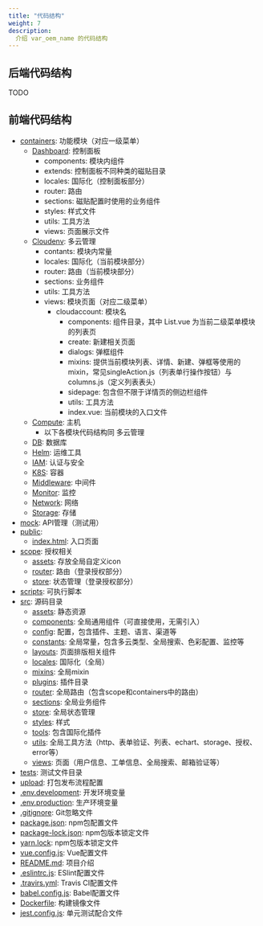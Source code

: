 ```yaml
---
title: "代码结构"
weight: 7
description:
  介绍 var_oem_name 的代码结构
---
```


## 后端代码结构

TODO

## 前端代码结构

- [containers](https://github.com/yunionio/dashboard/tree/master/containers): 功能模块（对应一级菜单）
  - [Dashboard](https://github.com/yunionio/dashboard/tree/master/containers/Dashboard): 控制面板
    - components: 模块内组件
    - extends: 控制面板不同种类的磁贴目录
    - locales: 国际化（控制面板部分）
    - router: 路由
    - sections: 磁贴配置时使用的业务组件
    - styles: 样式文件
    - utils: 工具方法
    - views: 页面展示文件
  - [Cloudenv](https://github.com/yunionio/dashboard/tree/master/containers/Cloudenv): 多云管理
    - contants: 模块内常量
    - locales: 国际化（当前模块部分）
    - router: 路由（当前模块部分）
    - sections: 业务组件
    - utils: 工具方法
    - views: 模块页面（对应二级菜单）
      - cloudaccount: 模块名
        - components: 组件目录，其中 List.vue 为当前二级菜单模块的列表页
        - create: 新建相关页面
        - dialogs: 弹框组件
        - mixins: 提供当前模块列表、详情、新建、弹框等使用的mixin，常见singleAction.js（列表单行操作按钮）与columns.js（定义列表表头）
        - sidepage: 包含但不限于详情页的侧边栏组件
        - utils: 工具方法
        - index.vue: 当前模块的入口文件
  - [Compute](https://github.com/yunionio/dashboard/tree/master/containers/Compute): 主机
    - 以下各模块代码结构同 多云管理
  - [DB](https://github.com/yunionio/dashboard/tree/master/containers/DB): 数据库
  - [Helm](https://github.com/yunionio/dashboard/tree/master/containers/Helm): 运维工具
  - [IAM](https://github.com/yunionio/dashboard/tree/master/containers/IAM): 认证与安全
  - [K8S](https://github.com/yunionio/dashboard/tree/master/containers/K8S): 容器
  - [Middleware](https://github.com/yunionio/dashboard/tree/master/containers/Middleware): 中间件
  - [Monitor](https://github.com/yunionio/dashboard/tree/master/containers/Monitor): 监控
  - [Network](https://github.com/yunionio/dashboard/tree/master/containers/Network): 网络
  - [Storage](https://github.com/yunionio/dashboard/tree/master/containers/Storage): 存储
- [mock](https://github.com/yunionio/dashboard/tree/master/mock): API管理（测试用）
- [public](https://github.com/yunionio/dashboard/tree/master/public): 
  - [index.html](https://github.com/yunionio/dashboard/tree/master/public/index.html): 入口页面
- [scope](https://github.com/yunionio/dashboard/tree/master/scope): 授权相关
  - [assets](https://github.com/yunionio/dashboard/tree/master/scope/assets): 存放全局自定义icon
  - [router](https://github.com/yunionio/dashboard/tree/master/scope/router): 路由（登录授权部分）
  - [store](https://github.com/yunionio/dashboard/tree/master/scope/store): 状态管理（登录授权部分）
- [scripts](https://github.com/yunionio/dashboard/tree/master/scripts): 可执行脚本
- [src](https://github.com/yunionio/dashboard/tree/master/src): 源码目录
  - [assets](https://github.com/yunionio/dashboard/tree/master/src/assets): 静态资源
  - [components](https://github.com/yunionio/dashboard/tree/master/src/components): 全局通用组件（可直接使用，无需引入）
  - [config](https://github.com/yunionio/dashboard/tree/master/src/config): 配置，包含插件、主题、语言、渠道等
  - [constants](https://github.com/yunionio/dashboard/tree/master/src/constants): 全局常量，包含多云类型、全局搜索、色彩配置、监控等
  - [layouts](https://github.com/yunionio/dashboard/tree/master/src/layouts): 页面排版相关组件
  - [locales](https://github.com/yunionio/dashboard/tree/master/src/locales): 国际化（全局）
  - [mixins](https://github.com/yunionio/dashboard/tree/master/src/mixins): 全局mixin
  - [plugins](https://github.com/yunionio/dashboard/tree/master/src/plugins): 插件目录
  - [router](https://github.com/yunionio/dashboard/tree/master/src/router): 全局路由（包含scope和containers中的路由）
  - [sections](https://github.com/yunionio/dashboard/tree/master/src/sections): 全局业务组件
  - [store](https://github.com/yunionio/dashboard/tree/master/src/store): 全局状态管理
  - [styles](https://github.com/yunionio/dashboard/tree/master/src/styles): 样式
  - [tools](https://github.com/yunionio/dashboard/tree/master/src/tools): 包含国际化插件
  - [utils](https://github.com/yunionio/dashboard/tree/master/src/utils): 全局工具方法（http、表单验证、列表、echart、storage、授权、error等）
  - [views](https://github.com/yunionio/dashboard/tree/master/src/views): 页面（用户信息、工单信息、全局搜索、邮箱验证等）
- [tests](https://github.com/yunionio/dashboard/tree/master/tests): 测试文件目录
- [upload](https://github.com/yunionio/dashboard/tree/master/upload): 打包发布流程配置
- [.env.development](https://github.com/yunionio/dashboard/tree/master/.env.development): 开发环境变量
- [.env.production](https://github.com/yunionio/dashboard/tree/master/.env.production): 生产环境变量
- [.gitignore](https://github.com/yunionio/dashboard/tree/master/.gitignore): Git忽略文件
- [package.json](https://github.com/yunionio/dashboard/tree/master/package.json): npm包配置文件
- [package-lock.json](https://github.com/yunionio/dashboard/tree/master/package-lock.json): npm包版本锁定文件
- [yarn.lock](https://github.com/yunionio/dashboard/tree/master/yarn.lock): npm包版本锁定文件
- [vue.config.js](https://github.com/yunionio/dashboard/tree/master/vue.config.js): Vue配置文件
- [README.md](https://github.com/yunionio/dashboard/tree/master/README.md): 项目介绍
- [.eslintrc.js](https://github.com/yunionio/dashboard/tree/master/.eslintrc.js): ESlint配置文件
- [.travirs.yml](https://github.com/yunionio/dashboard/tree/master/.travirs.yml): Travis CI配置文件
- [babel.config.js](https://github.com/yunionio/dashboard/tree/master/babel.config.js): Babel配置文件
- [Dockerfile](https://github.com/yunionio/dashboard/tree/master/Dockerfile): 构建镜像文件
- [jest.config.js](https://github.com/yunionio/dashboard/tree/master/jest.config.js): 单元测试配合文件



